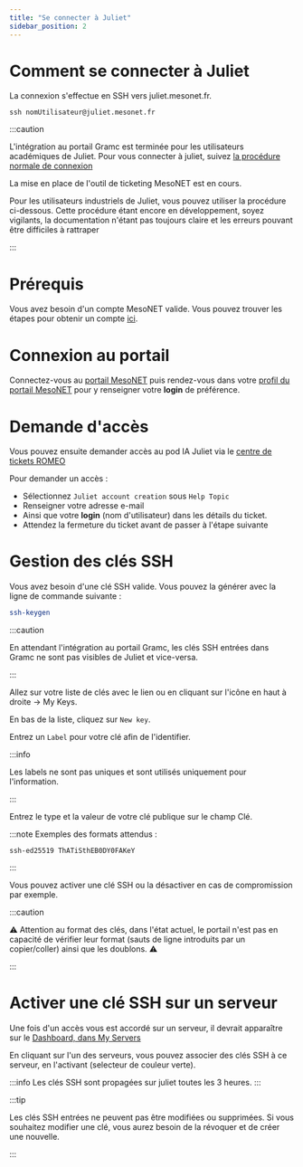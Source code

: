```yaml
---
title: "Se connecter à Juliet"
sidebar_position: 2
---
```


# Comment se connecter à Juliet

La connexion s'effectue en SSH vers juliet.mesonet.fr.

` ssh nomUtilisateur@juliet.mesonet.fr `


:::caution

L'intégration au portail Gramc est terminée pour les utilisateurs académiques de Juliet. Pour vous connecter à juliet, suivez [la procédure normale de connexion](https://www.mesonet.fr/documentation/user-documentation/acces/portail)

La mise en place de l'outil de ticketing MesoNET est en cours. 

Pour les utilisateurs industriels de Juliet, vous pouvez utiliser la procédure ci-dessous.
 Cette procédure étant encore en développement, soyez vigilants, la documentation n'étant pas toujours claire et les erreurs pouvant être difficiles à rattraper

:::

# Prérequis

Vous avez besoin d'un compte MesoNET valide. Vous pouvez trouver les étapes pour obtenir un compte [ici](https://www.mesonet.fr/documentation/user-documentation/acces/portail).

# Connexion au portail
Connectez-vous au [portail MesoNET](https://www.mesonet.fr/portal/) puis rendez-vous dans votre [profil du portail MesoNET](https://www.mesonet.fr/portal/profile) pour y renseigner votre **login** de préférence.

# Demande d'accès

Vous pouvez ensuite demander accès au pod IA Juliet via le [centre de tickets ROMEO](https://romeo.univ-reims.fr/ticket/open.php)

Pour demander un accès :

- Sélectionnez `Juliet account creation` sous `Help Topic`
- Renseigner votre adresse e-mail
- Ainsi que votre **login** (nom d'utilisateur) dans les détails du ticket.
- Attendez la fermeture du ticket avant de passer à l'étape suivante

# Gestion des clés SSH

Vous avez besoin d'une clé SSH valide. Vous pouvez la générer avec la ligne de commande suivante :

```sh 
ssh-keygen 
```
:::caution

En attendant l'intégration au portail Gramc, les clés SSH entrées dans Gramc ne sont pas visibles de Juliet et vice-versa. 

:::

Allez sur votre liste de clés avec le lien ou en cliquant sur l'icône en haut à droite -> My Keys.

En bas de la liste, cliquez sur `New key`.

Entrez un `Label` pour votre clé afin de l'identifier.

:::info

Les labels ne sont pas uniques et sont utilisés uniquement pour l'information.

:::

Entrez le type et la valeur de votre clé publique sur le champ Clé.

:::note
Exemples des formats attendus :

`ssh-ed25519 ThATiSthEB0DY0FAKeY`

:::

Vous pouvez activer une clé SSH ou la désactiver en cas de compromission par exemple.

:::caution

⚠ Attention au format des clés, dans l'état actuel, le portail n'est pas en capacité de vérifier leur format (sauts de ligne introduits par un copier/coller) ainsi que les doublons. ⚠



:::
# Activer une clé SSH sur un serveur

Une fois d'un accès vous est accordé sur un serveur, il devrait apparaître sur le [Dashboard, dans My Servers](https://www.mesonet.fr/portal/dashboard)

En cliquant sur l'un des serveurs, vous pouvez associer des clés SSH à ce serveur, en l'activant (selecteur de couleur verte).

:::info
Les clés SSH sont propagées sur juliet toutes les 3 heures.
:::



:::tip

Les clés SSH entrées ne peuvent pas être modifiées ou supprimées. Si vous souhaitez modifier une clé, vous aurez besoin de la révoquer et de créer une nouvelle.

:::




